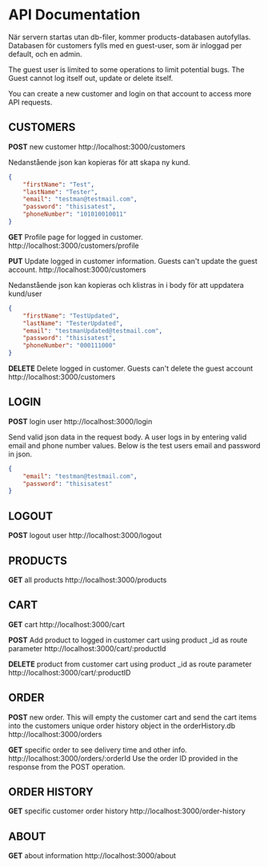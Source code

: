 # API Documentation

När servern startas utan db-filer, kommer products-databasen autofyllas.
Databasen för customers fylls med en guest-user, som är inloggad per default, och en admin.

The guest user is limited to some operations to limit potential bugs. The Guest cannot log itself out, update or delete itself.

You can create a new customer and login on that account to access more API requests.


## CUSTOMERS

**POST** new customer http://localhost:3000/customers

Nedanstående json kan kopieras för att skapa ny kund.

```json
{
	"firstName": "Test",
	"lastName": "Tester",
	"email": "testman@testmail.com",
	"password": "thisisatest",
	"phoneNumber": "101010010011"
}
```

**GET** Profile page for logged in customer. http://localhost:3000/customers/profile  

**PUT** Update logged in customer information. Guests can't update the guest account. http://localhost:3000/customers

Nedanstående json kan kopieras och klistras in i body för att uppdatera kund/user

```json
{
	"firstName": "TestUpdated",
	"lastName": "TesterUpdated",
	"email": "testmanUpdated@testmail.com",
	"password": "thisisatest",
	"phoneNumber": "000111000"
}
```

**DELETE** Delete logged in customer. Guests can't delete the guest account http://localhost:3000/customers

## LOGIN

**POST** login user http://localhost:3000/login

Send valid json data in the request body. A user logs in by entering valid email and phone number values. Below is the test users email and password in json.

```json
{
	"email": "testman@testmail.com",
	"password": "thisisatest"
}
```

## LOGOUT

**POST** logout user http://localhost:3000/logout

## PRODUCTS

**GET** all products http://localhost:3000/products

## CART

**GET** cart http://localhost:3000/cart

**POST** Add product to logged in customer cart using product _id as route parameter http://localhost:3000/cart/:productId

**DELETE** product from customer cart using product _id as route parameter http://localhost:3000/cart/:productID

## ORDER

**POST** new order. This will empty the customer cart and send the cart items into the customers unique order history object in the orderHistory.db http://localhost:3000/orders

**GET** specific order to see delivery time and other info. http://localhost:3000/orders/:orderId
Use the order ID provided in the response from the POST operation.


## ORDER HISTORY 

**GET** specific customer order history http://localhost:3000/order-history


## ABOUT

**GET** about information http://localhost:3000/about